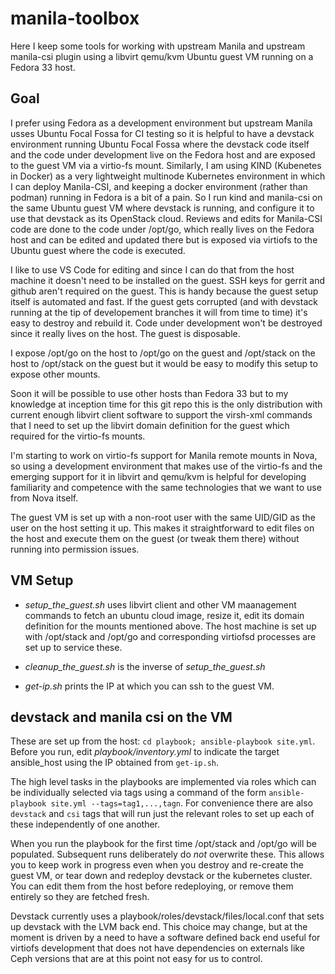 # manila-toolbox

Here I keep some tools for working with upstream Manila and upstream manila-csi plugin using a libvirt qemu/kvm Ubuntu guest VM running on a Fedora 33 host.

## Goal

I prefer using Fedora as a development environment but upstream Manila usses Ubuntu Focal Fossa for CI testing so it is helpful to
have a devstack environment running Ubuntu Focal Fossa where the devstack code itself and the code under development live on the Fedora
host and are exposed to the guest VM via a virtio-fs mount.  Similarly, I am using KIND (Kubenetes in Docker) as a very lightweight multinode
Kubernetes environment in which I can deploy Manila-CSI, and keeping a docker environment (rather than podman) running in Fedora is a bit of a pain.
So I run kind and manila-csi on the same Ubuntu guest VM where devstack is running, and configure it to use that devstack as its OpenStack cloud.
Reviews and edits for Manila-CSI code are done to the code under /opt/go, which really lives on the Fedora host and can be edited and updated there but
is exposed via virtiofs to the Ubuntu guest where the code is executed.

I like to use VS Code for editing and since I can do that from the host machine it doesn't need to be installed on the guest.  SSH keys for gerrit
and github aren't required on the guest.  This is handy because the guest setup itself is automated and fast.  If the guest gets corrupted (and with devstack
running at the tip of developement branches it will from time to time) it's easy to destroy and rebuild it.  Code under development won't be destroyed since
it really lives on the host.  The guest is disposable.

I expose /opt/go on the host to /opt/go on the guest and /opt/stack on the host to /opt/stack on the guest but it would be easy to modify this
setup to expose other mounts.

Soon it will be possible to use other hosts than Fedora 33 but to my knowledge at inception time for this git repo this is the only distribution with
current enough libvirt client software to support the virsh-xml commands that I need to set up the libvirt domain definition for the guest which required
for the virtio-fs mounts.

I'm starting to work on virtio-fs support for Manila remote mounts in Nova, so using a development environment that makes use of the virtio-fs and the
emerging support for it in libvirt and qemu/kvm is helpful for developing familiarity and competence with the same technologies that we want to use from
Nova itself.

The guest VM is set up with a non-root user with the same UID/GID as the
user on the host setting it up.  This makes it straightforward to edit
files on the host and execute them on the guest (or tweak them there)
without running into permission issues.

## VM Setup

  * _setup_the_guest.sh_  uses libvirt client and other VM maanagement
    commands to fetch an ubuntu cloud image, resize it, edit its domain
    definition for the mounts mentioned above.  The host machine is set
    up with /opt/stack and /opt/go and corresponding virtiofsd processes
    are set up to service these.

  * _cleanup_the_guest.sh_ is the inverse of _setup_the_guest.sh_

  * _get-ip.sh_ prints the IP at which you can ssh to the guest VM.

## devstack and manila csi on the VM

These are set up from the host: `cd playbook; ansible-playbook
site.yml`.  Before you run, edit *playbook/inventory.yml* to
indicate the target ansible_host using the IP obtained from
`get-ip.sh`.

The high level tasks in the playbooks are implemented via roles
which can be individually selected via tags using a command of the
form `ansible-playbook site.yml --tags=tag1,...,tagn`.  For convenience
there are also `devstack` and `csi` tags that will run just the relevant
roles to set up each of these independently of one another.

When you run the playbook for the first time /opt/stack and /opt/go
will be populated.  Subsequent runs deliberately do *not* overwrite
these.   This allows you to keep work in progress even when you destroy
and re-create the guest VM, or tear down and redeploy devstack or the
kubernetes cluster.  You can edit them from the host before redeploying,
or remove them entirely so they are fetched fresh.

Devstack currently uses a playbook/roles/devstack/files/local.conf that
sets up devstack with the LVM back end.  This choice may change, but
at the moment is driven by a need to have a software defined back end
useful for virtiofs development that does not have dependencies on
externals like Ceph versions that are at this point not easy for us to
control.

